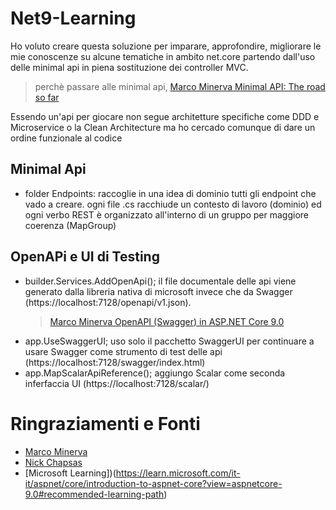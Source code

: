 # Net9-Learning
Ho voluto creare questa soluzione per imparare, approfondire, migliorare le mie conoscenze su alcune tematiche in ambito net.core partendo dall'uso delle minimal api in piena sostituzione dei controller MVC.
> perchè passare alle minimal api, [Marco Minerva Minimal API: The road so far](https://youtu.be/VKhqdZ-j7W0?si=Q4BDyVWsCDhv7Ekd)
  
Essendo un'api per giocare non segue architetture specifiche come DDD e Microservice o la Clean Architecture ma ho cercado comunque di dare un ordine funzionale al codice
## Minimal Api
- folder Endpoints: raccoglie in una idea di dominio tutti gli endpoint che vado a creare. ogni file .cs racchiude un contesto di lavoro (dominio) ed ogni verbo REST è organizzato all'interno di un gruppo per maggiore coerenza (MapGroup)
## OpenAPi e UI di Testing
- builder.Services.AddOpenApi(); il file documentale delle api viene generato dalla libreria nativa di microsoft invece che da Swagger (https://localhost:7128/openapi/v1.json).
  > [Marco Minerva OpenAPI (Swagger) in ASP.NET Core 9.0](https://www.youtube.com/live/AJAk7oylArQ?si=vncvIFZOoLw9S7kG)
- app.UseSwaggerUI; uso solo il pacchetto SwaggerUI per continuare a usare Swagger come strumento di test delle api (https://localhost:7128/swagger/index.html)
- app.MapScalarApiReference(); aggiungo Scalar come seconda inferfaccia UI (https://localhost:7128/scalar/)

# Ringraziamenti e Fonti
+ [Marco Minerva](https://github.com/marcominerva)
+ [Nick Chapsas](https://www.youtube.com/@nickchapsas)
+ [Microsoft Learning])(https://learn.microsoft.com/it-it/aspnet/core/introduction-to-aspnet-core?view=aspnetcore-9.0#recommended-learning-path)
